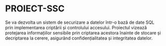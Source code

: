 # PROIECT-SSC

Se va dezvolta un sistem de securizare a datelor într-o bază de date SQL prin implementarea criptării și controlului accesului. Proiectul vizează protejarea informațiilor sensibile prin criptarea acestora înainte de stocare și decriptarea la cerere, asigurând confidențialitatea și integritatea datelor.
